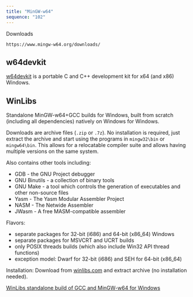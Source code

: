```yaml
---
title: "MinGW-w64"
sequence: "102"
---
```


Downloads

```text
https://www.mingw-w64.org/downloads/
```

## w64devkit

[w64devkit](https://github.com/skeeto/w64devkit)
is a portable C and C++ development kit for x64 (and x86) Windows.

## WinLibs

Standalone MinGW-w64+GCC builds for Windows,
built from scratch (including all dependencies) natively on Windows for Windows.

Downloads are archive files (`.zip` or `.7z`).
No installation is required, just extract the archive and start using the programs in `mingw32\bin` or `mingw64\bin`.
This allows for a relocatable compiler suite and allows having multiple versions on the same system.

Also contains other tools including:

- GDB - the GNU Project debugger
- GNU Binutils - a collection of binary tools
- GNU Make - a tool which controls the generation of executables and other non-source files
- Yasm - The Yasm Modular Assembler Project
- NASM - The Netwide Assembler
- JWasm - A free MASM-compatible assembler

Flavors:

- separate packages for 32-bit (i686) and 64-bit (x86_64) Windows
- separate packages for MSVCRT and UCRT builds
- only POSIX threads builds (which also include Win32 API thread functions)
- exception model: Dwarf for 32-bit (i686) and SEH for 64-bit (x86_64)

Installation: Download from [winlibs.com](https://winlibs.com/) and extract archive (no installation needed).

[WinLibs standalone build of GCC and MinGW-w64 for Windows](https://winlibs.com/)

